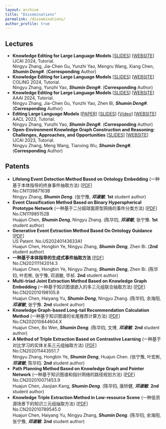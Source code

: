 ```yaml
---
layout: archive
title: "Disseminations"
permalink: /disseminations/
author_profile: true
---
```



## Lectures
- **Knowledge Editing for Large Language Models** \[[SLIDES](https://drive.google.com/file/d/1sg3Dy3gQo2bwOoLwWMFh57NfHROf3Ahg/view)\] \[[WEBSITE](https://github.com/zjunlp/ModelEditingPapers)\] <br>IJCAI 2024, Tutorial. <br>Ningyu Zhang, Jia-Chen Gu, Yunzhi Yao, Mengru Wang, Xiang Chen, ***Shumin Deng\#***. (**Corresponding** Author)
- **Knowledge Editing for Large Language Models** \[[SLIDES](https://drive.google.com/file/d/1vFzRYjnzkuZaNdjdIxQwWbEybCY7YqY9/view)\] \[[WEBSITE](https://github.com/zjunlp/ModelEditingPapers)\] <br>COLING 2024, Tutorial. <br>Ningyu Zhang, Yunzhi Yao, ***Shumin Deng\#***. (**Corresponding** Author)
- **Knowledge Editing for Large Language Models** \[[SLIDES](https://drive.google.com/file/d/1fkTbVeRJSWmU7fBDeNf1OhHEkLSofQde/view)\] \[[WEBSITE](https://github.com/zjunlp/ModelEditingPapers)\] <br>AAAI 2024, Tutorial. <br>Ningyu Zhang, Jia-Chen Gu, Yunzhi Yao, Zhen Bi, ***Shumin Deng\#***. (**Corresponding** Author)
- **Editing Large Language Models** \[[PAPER](http://www.afnlp.org/conferences/ijcnlp2023/proceedings/main-tutorial/cdrom/pdf/2023.ijcnlp-tutorials.4.pdf)\] \[[SLIDES](https://drive.google.com/file/d/1EW-cusC_llCM0wEshkIdYuYrvfBPCDRz/view)\] \[[Video](https://us06web.zoom.us/rec/play/mxbsOBD9qtXAONr2J5mkbwXsOQmjYZ45JBKpO_ORbWmMIvgF9-OWVqCj2ZVts7W9oZtctLfoRoVcFPVK.vTWDvH3Mk-OJsIcF?canPlayFromShare=true&from=share_recording_detail&continueMode=true&componentName=rec-play&originRequestUrl=https%3A%2F%2Fus06web.zoom.us%2Frec%2Fshare%2FP2KfpjtjZNi18nWep1LntDFqGQMrRE0ellEc_SqjsrgAiDIpHjDel6qmt1ltIZK1.oKqOjHiM_Ez0h35k)\] \[[WEBSITE](https://github.com/zjunlp/ModelEditingPapers)\] <br>AACL 2023, Tutorial. <br>Ningyu Zhang, Yunzhi Yao, ***Shumin Deng\#***. (**Corresponding** Author)
- **Open-Environment Knowledge Graph Construction and Reasoning: Challenges, Approaches, and Opportunities** \[[SLIDES](https://openkg-tutorial.github.io/IJCAI2023@Tutorial_OpenKG_LLM.pdf)\] \[[WEBSITE](https://openkg-tutorial.github.io/)\] <br>IJCAI 2023, Tutorial. <br>Ningyu Zhang, Meng Wang, Tianxing Wu, ***Shumin Deng\#***. (**Corresponding** Author)



## Patents
- **Lifelong Event Detection Method Based on Ontology Embedding** (一种基于本体指导的终身事件抽取方法) \[[PDF]()\] <br>No.CN113987163B <br>Ningyu Zhang, ***Shumin Deng***. (张宁豫, ***邓淑敏***. **1st** student author) 
- **Event Classification Method Based on Binary Hyperspherical Prototype Network** (一种基于二分超球面原型网络的事件分类方法) \[[PDF](https://patents.google.com/patent/CN111985152B/)\] <br>No.CN111985152B <br>Huajun Chen, ***Shumin Deng***, Ningyu Zhang. (陈华钧, ***邓淑敏***, 张宁豫. **1st** student author)
- **Generative Event Extraction Method Based On Ontology Guidance** \[[PDF](https://patents.google.com/patent/US20240143633A1/)\] <br>US Patent. No.US20240143633A1 <br>Huajun Chen, Hongbin Ye, Ningyu Zhang, ***Shumin Deng***, Zhen Bi. (**2nd** student author) 
- **一种基于本体指导的生成式事件抽取方法** \[[PDF](https://patents.google.com/patent/US20240143633A1/)\] <br>No.CN202111142014.3 <br>Huajun Chen, Hongbin Ye, Ningyu Zhang, ***Shumin Deng***, Zhen Bi. (陈华钧, 叶宏彬, 张宁豫, 邓淑敏, 毕祯. **2nd** student author) 
-  **Multi-triad Joint Extraction Method Based on Knowledge Graph Embedding** (一种基于知识图谱嵌入的多三元组联合抽取方法) \[[PDF](https://patents.google.com/patent/CN111444305B/)\] <br>No.CN202010198105.8 <br>Huajun Chen, Haiyang Yu, ***Shumin Deng***, Ningyu Zhang. (陈华钧, 余海阳, ***邓淑敏***, 张宁豫. **2nd** student author) 
-  **Knowledge Graph-based Long-tail Recommendation Calculation Method** (一种基于知识图谱的长尾推荐计算方法) \[[PDF]()\] <br>No.CN202010844604.X <br>Huajun Chen, Bo Wen, ***Shumin Deng***. (陈华钧, 文博, ***邓淑敏***. **2nd** student author) 
- **A Method of Triple Extraction Based on Contrastive Learning** (一种基于对比学习的实体关系三元组抽取方法) \[[PDF]()\] <br>No.CN202011443551.7 <br>Ningyu Zhang, Hongbin Ye, ***Shumin Deng***, Huajun Chen. (张宁豫, 叶宏彬, ***邓淑敏***, 陈华钧. **2nd** student author) 
- **Path Planning Method Based on Knowledge Graph and Pointer Network** (一种基于知识图谱和指针网络的路径规划方法) \[[PDF]()\] <br>No.CN202010071453.9 <br>Huajun Chen, Jiaojian Kang, ***Shumin Deng***. (陈华钧, 康矫健, ***邓淑敏***. **2nd** student author) 
-  **Knowledge Triple Extraction Method in Low-resource Scene** (一种低资源场景下的知识三元组抽取方法) \[[PDF]()\] <br>No.CN202010789545.0 <br>Huajun Chen, Haiyang Yu, Ningyu Zhang, ***Shumin Deng***. (陈华钧, 余海阳, 张宁豫, ***邓淑敏***. **2nd** student author) 

